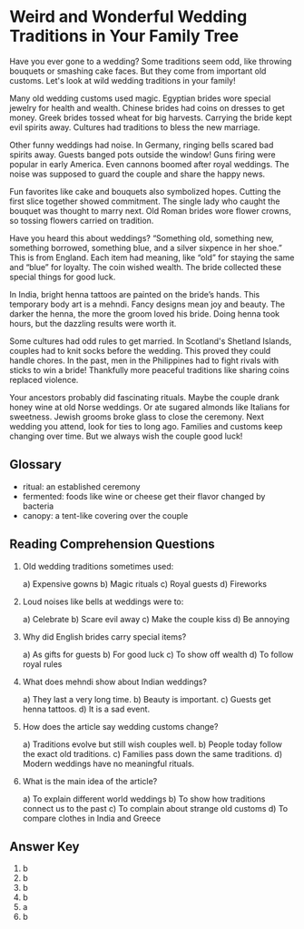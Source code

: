 # Weird and Wonderful Wedding Traditions in Your Family Tree

Have you ever gone to a wedding? Some traditions seem odd, like throwing bouquets or smashing cake faces. But they come from important old customs. Let's look at wild wedding traditions in your family!

Many old wedding customs used magic. Egyptian brides wore special jewelry for health and wealth. Chinese brides had coins on dresses to get money. Greek brides tossed wheat for big harvests. Carrying the bride kept evil spirits away. Cultures had traditions to bless the new marriage.

Other funny weddings had noise. In Germany, ringing bells scared bad spirits away. Guests banged pots outside the window! Guns firing were popular in early America. Even cannons boomed after royal weddings. The noise was supposed to guard the couple and share the happy news.

Fun favorites like cake and bouquets also symbolized hopes. Cutting the first slice together showed commitment. The single lady who caught the bouquet was thought to marry next. Old Roman brides wore flower crowns, so tossing flowers carried on tradition.

Have you heard this about weddings? “Something old, something new, something borrowed, something blue, and a silver sixpence in her shoe.” This is from England. Each item had meaning, like “old” for staying the same and “blue” for loyalty. The coin wished wealth. The bride collected these special things for good luck.

In India, bright henna tattoos are painted on the bride’s hands. This temporary body art is a mehndi. Fancy designs mean joy and beauty. The darker the henna, the more the groom loved his bride. Doing henna took hours, but the dazzling results were worth it.

Some cultures had odd rules to get married. In Scotland's Shetland Islands, couples had to knit socks before the wedding. This proved they could handle chores. In the past, men in the Philippines had to fight rivals with sticks to win a bride! Thankfully more peaceful traditions like sharing coins replaced violence.

Your ancestors probably did fascinating rituals. Maybe the couple drank honey wine at old Norse weddings. Or ate sugared almonds like Italians for sweetness. Jewish grooms broke glass to close the ceremony. Next wedding you attend, look for ties to long ago. Families and customs keep changing over time. But we always wish the couple good luck!

## Glossary

- ritual: an established ceremony
- fermented: foods like wine or cheese get their flavor changed by bacteria
- canopy: a tent-like covering over the couple

## Reading Comprehension Questions

1. Old wedding traditions sometimes used:

   a) Expensive gowns
   b) Magic rituals
   c) Royal guests
   d) Fireworks

2. Loud noises like bells at weddings were to:

   a) Celebrate
   b) Scare evil away
   c) Make the couple kiss
   d) Be annoying

3. Why did English brides carry special items?

   a) As gifts for guests
   b) For good luck
   c) To show off wealth
   d) To follow royal rules

4. What does mehndi show about Indian weddings?

   a) They last a very long time.
   b) Beauty is important.
   c) Guests get henna tattoos.
   d) It is a sad event.

5. How does the article say wedding customs change?

   a) Traditions evolve but still wish couples well.
   b) People today follow the exact old traditions.
   c) Families pass down the same traditions.
   d) Modern weddings have no meaningful rituals.

6. What is the main idea of the article?

   a) To explain different world weddings
   b) To show how traditions connect us to the past
   c) To complain about strange old customs
   d) To compare clothes in India and Greece

## Answer Key

1. b
2. b
3. b
4. b
5. a
6. b
